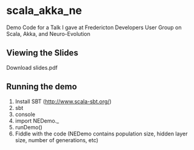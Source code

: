 scala_akka_ne
=============

Demo Code for a Talk I gave at Fredericton Developers User Group on Scala, Akka, and Neuro-Evolution

Viewing the Slides
------------------

Download slides.pdf

Running the demo
----------------

1. Install SBT (http://www.scala-sbt.org/)
2. sbt
3. console
4. import NEDemo._
5. runDemo()
6. Fiddle with the code (NEDemo contains population size, hidden layer size, number of generations, etc)
